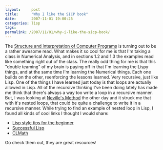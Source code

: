 ```yaml
---
layout:     post
title:      "Why I like the SICP book"
date:       2007-11-01 19:00:25
categories: lisp
tags:  
permalink: /2007/11/01/why-i-like-the-sicp-book/
---
```

The [Structure and Interpretation of Computer Programs](http://mitpress.mit.edu/sicp/full-text/book/book.html) is turning out to be a rather awesome read. What makes it so cool for me is that I'm taking a class in Numerical Analysis, and in sections 1.2 and 1.3 the examples read like something right out of the class. The really odd thing for me is that this "double teaming" of my brain is paying off in that I'm learning the Lispy things, and at the same time I'm learning the Numerical things. Each one builds on the other, reenforcing the lessons learned. Very recursive, just like Lisp. One of the things I have learned just today is that loops are actually allowed in Lisp. All of the recursive thinking I've been doing lately has made me think that there's always a way too write a loop in a recursive manner. But, I was looking at [Neville's Method](http://en.wikipedia.org/wiki/Neville%27s_algorithm) the other day and it struck me that with it's nested loops, that could be quite a challenge to write it in a recursive manner. While trying to find an example of nested loop in Lisp, I found all kinds of cool links I thought I would share: 

  * [Lisp style tips for the beginner](http://www.notam02.no/internt/cm-sys/cm-1.4/doc/contrib/lispstyle.html)
  * [Successful Lisp](http://www.psg.com/~dlamkins/sl/chapter05.html)
  * [CLMath](http://www.cs.cmu.edu/afs/cs/project/ai-repository/ai/lang/lisp/code/math/clmath/0.html)

Go check them out, they are great resources!
